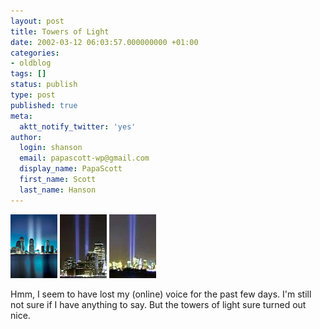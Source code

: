 ```yaml
---
layout: post
title: Towers of Light
date: 2002-03-12 06:03:57.000000000 +01:00
categories:
- oldblog
tags: []
status: publish
type: post
published: true
meta:
  aktt_notify_twitter: 'yes'
author:
  login: shanson
  email: papascott-wp@gmail.com
  display_name: PapaScott
  first_name: Scott
  last_name: Hanson
---
```

<p><a href="http://www.creativetime.org/towers/"><img src="/wordpress/wp-content/uploads/2002/03/nytimesmagcover.jpg" height="102" width="75" border="0" alt="nytimesmagcover.jpg: " /></a> <a href="http://www.spiegel.de/panorama/0,1518,grossbild-170239-186664,00.html"><img src="/wordpress/wp-content/uploads/2002/03/towersJersey.jpg" height="102" width="75" border="0" alt="towersJersey.jpg: " /></a> <a href="http://www.cnn.com/2002/US/03/11/nation.remembers/index.html"><img src="/wordpress/wp-content/uploads/2002/03/lightsap.jpg" height="102" width="75" border="0" alt="lightsap.jpg: " /></a></p>
<p>Hmm, I seem to have lost my (online) voice for the past few days. I'm still not sure if I have anything to say. But the towers of light sure turned out nice.</p>
